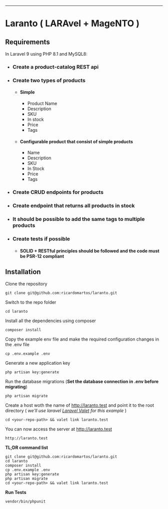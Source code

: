 ----------

# Laranto ( LARAvel + MageNTO )

## Requirements

In Laravel 9 using PHP 8.1 and MySQL8:

- ### Create a product-catalog REST api

- ### Create two types of products

  - #### Simple
    - Product Name  
    - Description  
    - SKU  
    - In stock  
    - Price  
    - Tags

  - #### Configurable product that consist of simple products
    - Name
    - Description
    - SKU
    - In Stock
    - Price
    - Tags

- ### Create CRUD endpoints for products

- ### Create endpoint that returns all products in stock

- ### It should be possible to add the same tags to multiple products

- ### Create tests if possible  

  - #### SOLID + RESTful principles should be followed and the code must be PSR-12 compliant

## Installation

Clone the repository

    git clone git@github.com:ricardomartos/laranto.git

Switch to the repo folder

    cd laranto

Install all the dependencies using composer

    composer install

Copy the example env file and make the required configuration changes in the .env file

    cp .env.example .env

Generate a new application key

    php artisan key:generate

Run the database migrations (**Set the database connection in .env before migrating**)

    php artisan migrate

Create a host woth the name of http://laranto.test and point it to the root directory ( *we'll use laravel [Laravel Valet](https://laravel.com/docs/9.x/valet) for this example* )

    cd <your-repo-path> && valet link laranto.test

You can now access the server at http://laranto.test

    http://laranto.test

**TL;DR command list**

    git clone git@github.com:ricardomartos/laranto.git
    cd laranto
    composer install
    cp .env.example .env
    php artisan key:generate
    php artisan migrate
    cd <your-repo-path> && valet link laranto.test

**Run Tests**

    vendor/bin/phpunit

